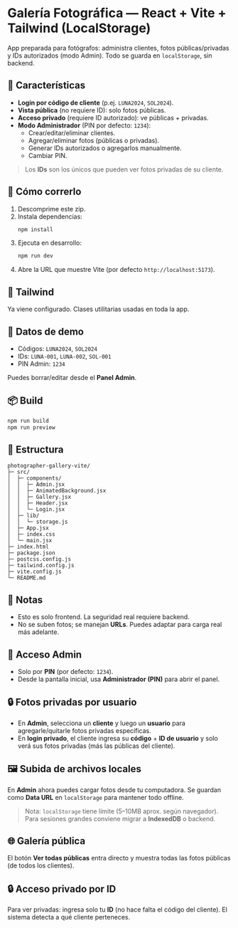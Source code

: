 # Galería Fotográfica — React + Vite + Tailwind (LocalStorage)

App preparada para fotógrafos: administra clientes, fotos públicas/privadas y IDs autorizados (modo Admin). Todo se guarda en `localStorage`, sin backend.

## 🧰 Características
- **Login por código de cliente** (p.ej. `LUNA2024`, `SOL2024`).
- **Vista pública** (no requiere ID): solo fotos públicas.
- **Acceso privado** (requiere ID autorizado): ve públicas + privadas.
- **Modo Administrador** (PIN por defecto: `1234`):
  - Crear/editar/eliminar clientes.
  - Agregar/eliminar fotos (públicas o privadas).
  - Generar IDs autorizados o agregarlos manualmente.
  - Cambiar PIN.

> Los **IDs** son los únicos que pueden ver fotos privadas de su cliente.

## 🚀 Cómo correrlo
1. Descomprime este zip.
2. Instala dependencias:
   ```bash
   npm install
   ```
3. Ejecuta en desarrollo:
   ```bash
   npm run dev
   ```
4. Abre la URL que muestre Vite (por defecto `http://localhost:5173`).

## 🎨 Tailwind
Ya viene configurado. Clases utilitarias usadas en toda la app.

## 🧪 Datos de demo
- Códigos: `LUNA2024`, `SOL2024`
- IDs: `LUNA-001`, `LUNA-002`, `SOL-001`
- PIN Admin: `1234`

Puedes borrar/editar desde el **Panel Admin**.

## 📦 Build
```bash
npm run build
npm run preview
```

## 📁 Estructura
```
photographer-gallery-vite/
├─ src/
│  ├─ components/
│  │  ├─ Admin.jsx
│  │  ├─ AnimatedBackground.jsx
│  │  ├─ Gallery.jsx
│  │  ├─ Header.jsx
│  │  └─ Login.jsx
│  ├─ lib/
│  │  └─ storage.js
│  ├─ App.jsx
│  ├─ index.css
│  └─ main.jsx
├─ index.html
├─ package.json
├─ postcss.config.js
├─ tailwind.config.js
├─ vite.config.js
└─ README.md
```

## 🔐 Notas
- Esto es solo frontend. La seguridad real requiere backend.
- No se suben fotos; se manejan **URLs**. Puedes adaptar para carga real más adelante.


## 👑 Acceso Admin
- Solo por **PIN** (por defecto: `1234`).
- Desde la pantalla inicial, usa **Administrador (PIN)** para abrir el panel.

## 🔒 Fotos privadas por usuario
- En **Admin**, selecciona un **cliente** y luego un **usuario** para agregarle/quitarle fotos privadas específicas.
- En **login privado**, el cliente ingresa su **código** + **ID de usuario** y solo verá sus fotos privadas (más las públicas del cliente).


## 🖼️ Subida de archivos locales
En **Admin** ahora puedes cargar fotos desde tu computadora. Se guardan como **Data URL** en `localStorage` para mantener todo offline.
> Nota: `localStorage` tiene límite (5–10MB aprox. según navegador). Para sesiones grandes conviene migrar a **IndexedDB** o backend.


## 🌐 Galería pública
El botón **Ver todas públicas** entra directo y muestra todas las fotos públicas (de todos los clientes).

## 🔒 Acceso privado por ID
Para ver privadas: ingresa solo tu **ID** (no hace falta el código del cliente). El sistema detecta a qué cliente perteneces.
